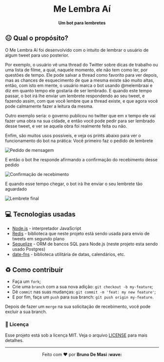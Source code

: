 <p align="center">
  <h1 align="center">Me Lembra Aí</h1>
  <h4 align="center">Um bot para lembretes</h4>
</p>

## :neutral_face: Qual o propósito?
O Me Lembra Aí foi desenvolvido com o intuito de lembrar o usuário de algum tweet para uso posterior.

Por exemplo, o usuário vê uma thread do Twitter sobre dicas de trabalho ou uma lista de filme, a qual, naquele momento, ele não tem como ler, por questões de tempo. Ele pode salvar a thread como favorito para ver depois, mas as chances de esquecimento de que a mesma existe são muito altas, então, com isto em mente, o usuário marca o bot usando @melembraai e diz em quanto tempo ele gostaria de ser lembrado. E quando este tempo passar, o bot irá lhe enviar um lembrete respondendo ao seu tweet, e fazendo assim, com que você lembre que a thread existe, e que agora você pode calmamente fazer a leitura da mesma.

Outro exemplo seria: o governo publicou no twitter que em x tempo ele vai fazer uma obra na sua cidade, e então você pode pedir para ser lembrado desse tweet, e ver se aquela obra foi realmente feita ou não.

Enfim, são muitos usos possíveis, e veja os prints abaixo para ver o funcionamento do bot na prática:
Você primeiro faz o pedido de lembrete

<img src="https://i.imgur.com/9brMtyx.png" alt="Pedido de mensagem" />

E então o bot lhe responde afirmando a confirmação do recebimento desse pedido

<img src="https://i.imgur.com/3rVZAuL.png" alt="Confirmação de recebimento" />

E quando esse tempo chegar, o bot irá lhe enviar o seu lembrete tão aguardado

<img src="https://i.imgur.com/nz2r3Jd.png" alt="Lembrete final" />

## :computer: Tecnologias usadas
- [Node.js](https://nodejs.org/en/) - interpretador JavaScript
- [Redis](https://redis.io/) - biblioteca que neste projeto está sendo usada para envio de tweets em segundo plano
- [Sequelize](https://sequelize.org/) - ORM de bancos SQL para Node.js (neste projeto esta sendo usado Postgres)
- [date-fns](https://date-fns.org/) - biblioteca utilitária de datas, calendários, etc.

## :recycle: Como contribuir

- Faça um `fork`;
- Crie uma `branch` com a sua nova adição: `git checkout -b my-feature`;
- Dê `commit` nas suas mudanças: `git commit -m 'feat: my new feature'`;
- E por fim, faça um `push` para sua branch: `git push origin my-feature`.

Depois de fazer um `merge` na sua solicitação de recebimento, você pode excluir a sua branch.

### :memo: Licença

Esse projeto está sob a licença MIT. Veja o arquivo [LICENSE](LICENSE.md) para mais detalhes.

---

<p align="center">Feito com ❤️ por <strong>Bruno De Masi :wave: </p>
